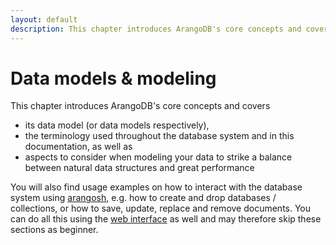 ```yaml
---
layout: default
description: This chapter introduces ArangoDB's core concepts and covers
---
```

Data models & modeling
======================

This chapter introduces ArangoDB's core concepts and covers

- its data model (or data models respectively),
- the terminology used throughout the database system and in this
  documentation, as well as
- aspects to consider when modeling your data to strike a balance
  between natural data structures and great performance

You will also find usage examples on how to interact with the database system
using [arangosh](administration-arangosh.html), e.g. how to create and
drop databases / collections, or how to save, update, replace and remove
documents. You can do all this using the [web interface](getting-started-web-interface.html)
as well and may therefore skip these sections as beginner.
